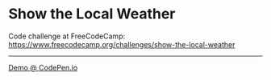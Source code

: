 # Show the Local Weather  

Code challenge at FreeCodeCamp:  
https://www.freecodecamp.org/challenges/show-the-local-weather  

---



[Demo @ CodePen.io]()  
